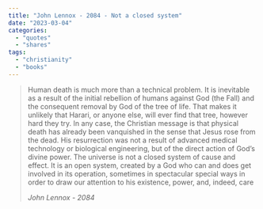 ```yaml
---
title: "John Lennox - 2084 - Not a closed system"
date: "2023-03-04"
categories:
  - "quotes"
  - "shares"
tags:
  - "christianity"
  - "books"
---
```


> Human death is much more than a technical problem. It is inevitable as a result of the initial rebellion of humans against God (the Fall) and the consequent removal by God of the tree of life. That makes it unlikely that Harari, or anyone else, will ever find that tree, however hard they try. In any case, the Christian message is that physical death has already been vanquished in the sense that Jesus rose from the dead. His resurrection was not a result of advanced medical technology or biological engineering, but of the direct action of God’s divine power. The universe is not a closed system of cause and effect. It is an open system, created by a God who can and does get involved in its operation, sometimes in spectacular special ways in order to draw our attention to his existence, power, and, indeed, care
>
> <cite> John Lennox - 2084 </cite>